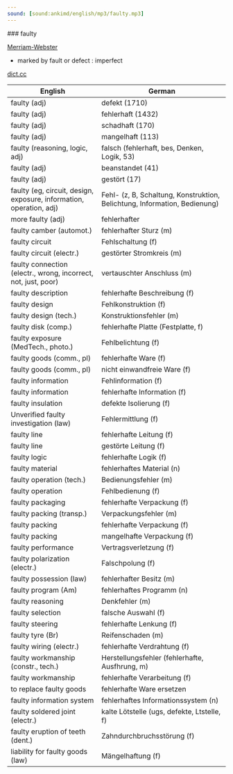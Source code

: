 ```yaml
---
sound: [sound:ankimd/english/mp3/faulty.mp3]
---
```


\### faulty

[Merriam-Webster](https://www.merriam-webster.com/dictionary/faulty)

- marked by fault or defect : imperfect

[dict.cc](https://www.dict.cc/faulty)

| English        | German       |
| -------------- | ------------ |
| faulty (adj) | defekt (1710) |
| faulty (adj) | fehlerhaft (1432) |
| faulty (adj) | schadhaft (170) |
| faulty (adj) | mangelhaft (113) |
| faulty (reasoning, logic, adj) | falsch (fehlerhaft, bes, Denken, Logik, 53) |
| faulty (adj) | beanstandet (41) |
| faulty (adj) | gestört (17) |
| faulty (eg, circuit, design, exposure, information, operation, adj) | Fehl- (z, B, Schaltung, Konstruktion, Belichtung, Information, Bedienung) |
| more faulty (adj) | fehlerhafter |
| faulty camber (automot.) | fehlerhafter Sturz (m) |
| faulty circuit | Fehlschaltung (f) |
| faulty circuit (electr.) | gestörter Stromkreis (m) |
| faulty connection (electr., wrong, incorrect, not, just, poor) | vertauschter Anschluss (m) |
| faulty description | fehlerhafte Beschreibung (f) |
| faulty design | Fehlkonstruktion (f) |
| faulty design (tech.) | Konstruktionsfehler (m) |
| faulty disk (comp.) | fehlerhafte Platte (Festplatte, f) |
| faulty exposure (MedTech., photo.) | Fehlbelichtung (f) |
| faulty goods (comm., pl) | fehlerhafte Ware (f) |
| faulty goods (comm., pl) | nicht einwandfreie Ware (f) |
| faulty information | Fehlinformation (f) |
| faulty information | fehlerhafte Information (f) |
| faulty insulation | defekte Isolierung (f) |
| Unverified faulty investigation (law) | Fehlermittlung (f) |
| faulty line | fehlerhafte Leitung (f) |
| faulty line | gestörte Leitung (f) |
| faulty logic | fehlerhafte Logik (f) |
| faulty material | fehlerhaftes Material (n) |
| faulty operation (tech.) | Bedienungsfehler (m) |
| faulty operation | Fehlbedienung (f) |
| faulty packaging | fehlerhafte Verpackung (f) |
| faulty packing (transp.) | Verpackungsfehler (m) |
| faulty packing | fehlerhafte Verpackung (f) |
| faulty packing | mangelhafte Verpackung (f) |
| faulty performance | Vertragsverletzung (f) |
| faulty polarization (electr.) | Falschpolung (f) |
| faulty possession (law) | fehlerhafter Besitz (m) |
| faulty program (Am) | fehlerhaftes Programm (n) |
| faulty reasoning | Denkfehler (m) |
| faulty selection | falsche Auswahl (f) |
| faulty steering | fehlerhafte Lenkung (f) |
| faulty tyre (Br) | Reifenschaden (m) |
| faulty wiring (electr.) | fehlerhafte Verdrahtung (f) |
| faulty workmanship (constr., tech.) | Herstellungsfehler (fehlerhafte, Ausfhrung, m) |
| faulty workmanship | fehlerhafte Verarbeitung (f) |
| to replace faulty goods | fehlerhafte Ware ersetzen |
| faulty information system | fehlerhaftes Informationssystem (n) |
| faulty soldered joint (electr.) | kalte Lötstelle (ugs, defekte, Ltstelle, f) |
| faulty eruption of teeth (dent.) | Zahndurchbruchsstörung (f) |
| liability for faulty goods (law) | Mängelhaftung (f) |
